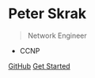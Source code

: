 # Peter Skrak

> Network Engineer

- CCNP

[GitHub](https://github.com/peterskrak97)
[Get Started](#intro)